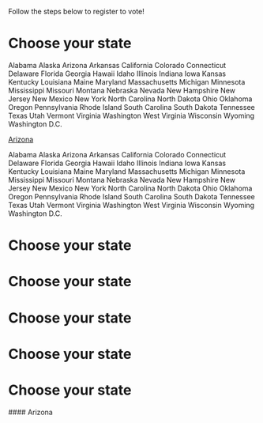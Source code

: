 Follow the steps below to register to vote!
<h1>Choose your state</h1>
Alabama   Alaska   Arizona   Arkansas   California   Colorado   Connecticut   Delaware   Florida   Georgia   Hawaii   Idaho   Illinois   Indiana   Iowa   Kansas   Kentucky   Louisiana   Maine   Maryland   Massachusetts   Michigan   Minnesota   Mississippi   Missouri   Montana   Nebraska   Nevada   New Hampshire   New Jersey   New Mexico   New York   North Carolina   North Dakota   Ohio   Oklahoma   Oregon   Pennsylvania   Rhode Island   South Carolina   South Dakota   Tennessee   Texas   Utah   Vermont   Virginia   Washington   West   Virginia   Wisconsin   Wyoming   Washington D.C.

[Arizona](#arizona)

Alabama   Alaska   Arizona   Arkansas   California   Colorado   Connecticut   Delaware   Florida   Georgia   Hawaii   Idaho   Illinois   Indiana   Iowa   Kansas   Kentucky   Louisiana   Maine   Maryland   Massachusetts   Michigan   Minnesota   Mississippi   Missouri   Montana   Nebraska   Nevada   New Hampshire   New Jersey   New Mexico   New York   North Carolina   North Dakota   Ohio   Oklahoma   Oregon   Pennsylvania   Rhode Island   South Carolina   South Dakota   Tennessee   Texas   Utah   Vermont   Virginia   Washington   West   Virginia   Wisconsin   Wyoming   Washington D.C.

<h1>Choose your state</h1>




<h1>Choose your state</h1>



<h1>Choose your state</h1>
<h1>Choose your state</h1>
<h1>Choose your state</h1>
#### Arizona
